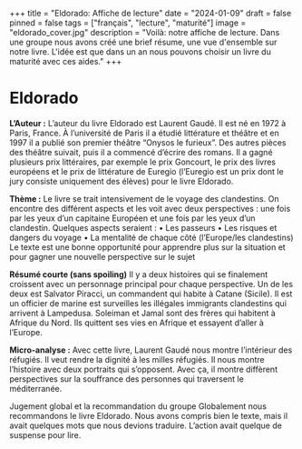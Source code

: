 +++
title = "Eldorado: Affiche de lecture"
date = "2024-01-09"
draft = false
pinned = false
tags = ["français", "lecture", "maturité"]
image = "eldorado_cover.jpg"
description = "Voilà: notre affiche de lecture. Dans une groupe nous avons créé une brief résume, une vue d'ensemble sur notre livre. L'idée est que dans un an nous pouvons choisir un livre du maturité avec ces aides."
+++
# Eldorado


**L’Auteur :** 
L’auteur du livre Eldorado est Laurent Gaudé. Il est né en 1972 à Paris, France. À l’université de Paris il a étudié littérature et théâtre et en 1997 il a publié son premier théâtre “Onysos le furieux”. Des autres pièces des théâtre suivait, puis il a commencé d’écrire des romans. Il a gagné plusieurs prix littéraires, par exemple le prix Goncourt, le prix des livres européens et le prix de littérature de Euregio (l’Euregio est un prix dont le jury consiste uniquement des élèves) pour le livre Eldorado. 


**Thème :**
Le livre se trait intensivement de le voyage des clandestins. On encontre des différent aspects et les voit avec deux perspectives : une fois par les yeux d’un capitaine Européen et une fois par les yeux d’un clandestin. Quelques aspects seraient :
•	Les passeurs
•	Les risques et dangers du voyage
•	La mentalité de chaque côté (l’Europe/les clandestins)
Le texte est une bonne opportunité pour apprendre plus sur la situation et pour gagner une nouvelle perspective sur le sujet


**Résumé courte (sans spoiling)**
Il y a deux histoires qui se finalement croissent avec un personnage principal pour chaque perspective. Un de les deux est Salvator Piracci, un commandent qui habite à Catane (Sicile). Il est un officier de marine est surveilles les illégales immigrants clandestins qui arrivent à Lampedusa. Soleiman et Jamal sont des frères qui habitent à Afrique du Nord. Ils quittent ses vies en Afrique et essayent d’aller à l’Europe. 

**Micro-analyse :** 
Avec cette livre, Laurent Gaudé nous montre l’intérieur des réfugiés. Il veut rendre la dignité à les milles réfugiés. Il nous montre l’histoire avec deux portraits qui s’opposent. Avec ça, il montre diffèrent perspectives sur la souffrance des personnes qui traversent le méditerranée.

Jugement global et la recommandation du groupe
Globalement nous recommandons le livre Eldorado. Nous avons compris bien le texte, mais il avait quelques mots que nous devions traduire. L’action avait quelque de suspense pour lire.